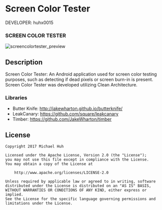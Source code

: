 Screen Color Tester
=============================

DEVELOPER: huhx0015

### SCREEN COLOR TESTER
![screencolortester_preview](https://cloud.githubusercontent.com/assets/1645482/12527404/08539334-c12f-11e5-966b-9a8cbb69dfda.gif)

## Description

Screen Color Tester: An Android application used for screen color testing purposes, such as detecting if dead pixels or screen burn-in is present. Screen Color Tester was developed utilizing Clean Architecture.

### Libraries

* Butter Knife: http://jakewharton.github.io/butterknife/
* LeakCanary: https://github.com/square/leakcanary
* Timber: https://github.com/JakeWharton/timber

## License

    Copyright 2017 Michael Huh

    Licensed under the Apache License, Version 2.0 (the "License");
    you may not use this file except in compliance with the License.
    You may obtain a copy of the License at

        http://www.apache.org/licenses/LICENSE-2.0

    Unless required by applicable law or agreed to in writing, software
    distributed under the License is distributed on an "AS IS" BASIS,
    WITHOUT WARRANTIES OR CONDITIONS OF ANY KIND, either express or implied.
    See the License for the specific language governing permissions and
    limitations under the License.
